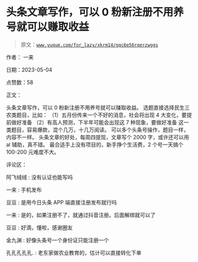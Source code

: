 # 头条文章写作，可以 0 粉新注册不用养号就可以赚取收益

> 原文：[`www.yuque.com/for_lazy/xkrm14/gqc6e56rqerzwggs`](https://www.yuque.com/for_lazy/xkrm14/gqc6e56rqerzwggs)

作者： 一来

日期：2023-05-04

点赞数：58

正文：

头条文章写作，可以 0 粉新注册不用养号就可以赚取收益。 选题直接选择民生三农类题目，比如： （1）五月份传来一个不好的消息，社会将出现 4 大变化，要提前做好准备 （2）有高人预测，下半年可能会出现这 7 种现象，要做好准备 这一类题目，容易爆款，混个几万，十几万阅读。 可以多个头条号操作，题目一样，内容不一样。 头条文章的好处，每周四提现，文章写个 2000 字，或许还可以用 al 辅助，真不错。 最合适手上没有项目的，新手挣个生活费，2 个号一天搞个 100-200 元难度不大。

评论区：

阿飞绒绒 : 没有认证也能写吗

一来 : 手机发布

豆豆 : 是用今日头条 APP 端直接注册发布就行吗

一来 : 是的，如果注册不了，就通过抖音注册。后面解绑就可以了

豆豆 : 好滴，懂啦，感谢圈友

金九渊 : 好像头条号一个身份证只能注册一个

孔孔孔孔孔. : 老东家做农业教育的，估计可以直接转化下单

